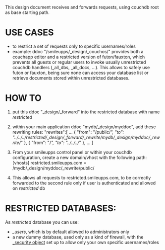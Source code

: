 This design document receives and forwards requests, using couchdb root as base starting path.

# USE CASES

- to restrict a set of requests only to specific usernames/roles
- example: ddoc "/smileupps/_design/_couchos/" provides both a couchapp editor and a restricted version of futon/fauxton, which prevents all guests or regular users to invoke usually unrestricted couchdb handlers (_all_dbs, _all_docs, ...). This allows to safely use futon or fauxton, being sure none can access your database list or retrieve documents stored within unrestricted databases.

# HOW TO 

1. put this ddoc "_design/_forward" into the restricted database with name *restricted*

2. within your main application ddoc "mydb/_design/myddoc", add these rewriting rules:
"rewrites":[
  ...
  {
    "from": "/public/*",
    "to": "../../../restricted/_design/_forward/_rewrite/mydb/_design/myddoc/_rewrite/*"
  },
  {
    "from": "/*",
    "to": "../../../*"
  },
  ...
]

3. From your smileupps control panel or within your couchdb configuration, create a new domain/vhost with the following path:
[vhosts]
restricted.smileupps.com = /mydb/_design/myddoc/_rewrite/public/

4. This allows all requests to restricted.smileupps.com, to be correctly forwarded to the second rule only if user is authenticated and allowed on *restricted* db

# RESTRICTED DATABASES:

As *restricted* database you can use:
* *_users*, which is by default allowed to administrators only
* a new dummy database, used only as a kind of firewall, with the [_security object](http://docs.couchdb.org/en/latest/api/database/security.html#api-db-security) set up to allow only your own specific usernames/roles


